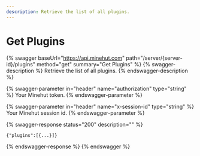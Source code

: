 ```yaml
---
description: Retrieve the list of all plugins.
---
```


# Get Plugins

{% swagger baseUrl="https://api.minehut.com" path="/server/{server-id}/plugins" method="get" summary="Get Plugins" %}
{% swagger-description %}
Retrieve the list of all plugins.
{% endswagger-description %}

{% swagger-parameter in="header" name="authorization" type="string" %}
Your Minehut token.
{% endswagger-parameter %}

{% swagger-parameter in="header" name="x-session-id" type="string" %}
Your Minehut session id.
{% endswagger-parameter %}

{% swagger-response status="200" description="" %}
```
{"plugins":[{...}]}
```
{% endswagger-response %}
{% endswagger %}
